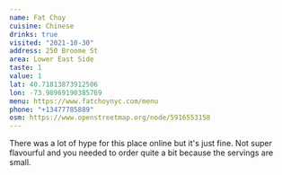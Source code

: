 ```yaml
---
name: Fat Choy
cuisine: Chinese
drinks: true
visited: "2021-10-30"
address: 250 Broome St
area: Lower East Side
taste: 1
value: 1
lat: 40.71813873912506
lon: -73.98969190385769
menu: https://www.fatchoynyc.com/menu
phone: "+13477785889"
osm: https://www.openstreetmap.org/node/5916553158
---
```


There was a lot of hype for this place online but it's just fine. Not super flavourful and you needed to order quite a bit because the servings are small.
